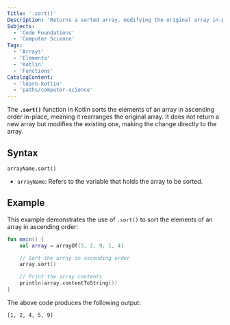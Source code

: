 ```yaml
---
Title: '.sort()'
Description: 'Returns a sorted array, modifying the original array in-place to arrange its elements in ascending order.'
Subjects:
  - 'Code Foundations'
  - 'Computer Science'
Tags:
  - 'Arrays'
  - 'Elements'
  - 'Kotlin'
  - 'Functions'
CatalogContent:
  - 'learn-kotlin'
  - 'paths/computer-science'
---
```


The **`.sort()`** function in Kotlin sorts the elements of an array in ascending order in-place, meaning it rearranges the original array. It does not return a new array but modifies the existing one, making the change directly to the array.

## Syntax

```pseudo
arrayName.sort()
```

- `arrayName`: Refers to the variable that holds the array to be sorted.

## Example

This example demonstrates the use of `.sort()` to sort the elements of an array in ascending order:

```kotlin
fun main() {
    val array = arrayOf(5, 2, 9, 1, 4)

    // Sort the array in ascending order
    array.sort()

    // Print the array contents
    println(array.contentToString())
}
```

The above code produces the following output:

```shell
[1, 2, 4, 5, 9]
```
